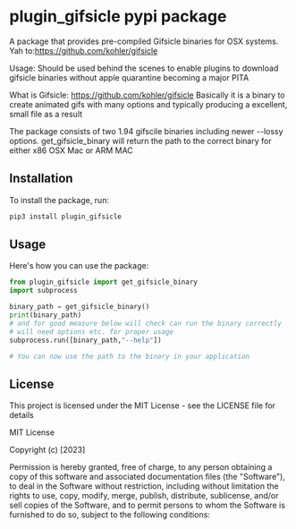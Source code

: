 # plugin_gifsicle pypi package

A package that provides pre-compiled Gifsicle binaries for OSX systems.
Yah to:https://github.com/kohler/gifsicle

Usage:  Should be used behind the scenes to enable plugins to download gifsicle binaries without apple quarantine becoming a major PITA

What is Gifsicle:
https://github.com/kohler/gifsicle
Basically it is a binary to create animated gifs with many options and typically producing a excellent, small file as a result

The package consists of two 1.94 gifscile binaries including newer --lossy options.
get_gifsicle_binary will return the path to the correct binary for either x86 OSX Mac or ARM MAC

## Installation

To install the package, run:

```python
pip3 install plugin_gifsicle
```

## Usage

Here's how you can use the package:

```python
from plugin_gifsicle import get_gifsicle_binary
import subprocess

binary_path = get_gifsicle_binary()
print(binary_path)
# and for good measure below will check can run the binary correctly
# will need options etc. for proper usage
subprocess.run([binary_path,"--help"])

# You can now use the path to the binary in your application
```

## License

This project is licensed under the MIT License - see the LICENSE file for details

MIT License

Copyright (c) [2023]

Permission is hereby granted, free of charge, to any person obtaining a copy
of this software and associated documentation files (the "Software"), to deal
in the Software without restriction, including without limitation the rights
to use, copy, modify, merge, publish, distribute, sublicense, and/or sell
copies of the Software, and to permit persons to whom the Software is
furnished to do so, subject to the following conditions:
